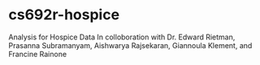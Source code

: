 # cs692r-hospice
Analysis for Hospice Data
In colloboration with Dr. Edward Rietman, Prasanna Subramanyam, Aishwarya Rajsekaran, Giannoula Klement, and Francine Rainone
